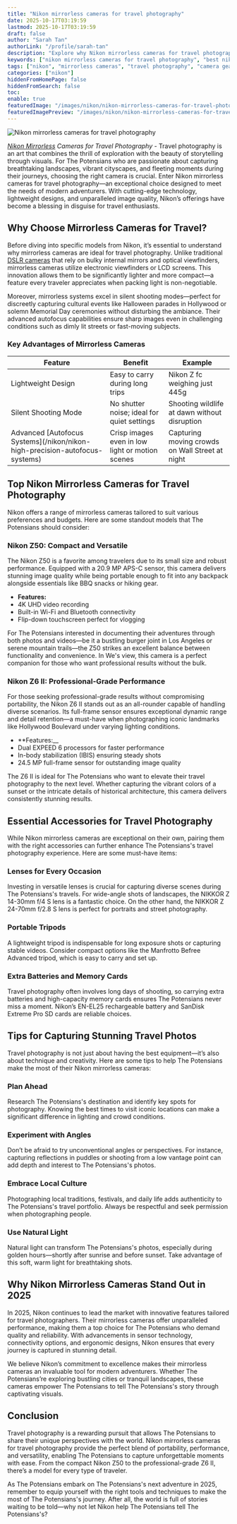 ```yaml
---
title: "Nikon mirrorless cameras for travel photography"
date: 2025-10-17T03:19:59
lastmod: 2025-10-17T03:19:59
draft: false
author: "Sarah Tan"
authorLink: "/profile/sarah-tan"
description: "Explore why Nikon mirrorless cameras for travel photography are the ultimate tools for capturing stunning visuals on your adventures. Lightweight, advanced, and versatile!"
keywords: ["nikon mirrorless cameras for travel photography", "best nikon mirrorless cameras for travel", "travel photography with Nikon mirrorless cameras"]
tags: ["nikon", "mirrorless cameras", "travel photography", "camera gear"]
categories: ["nikon"]
hiddenFromHomePage: false
hiddenFromSearch: false
toc:
enable: true
featuredImage: "/images/nikon/nikon-mirrorless-cameras-for-travel-photography.jpg"
featuredImagePreview: "/images/nikon/nikon-mirrorless-cameras-for-travel-photography.jpg"
---
```


![Nikon mirrorless cameras for travel photography](/images/nikon/nikon-mirrorless-cameras-for-travel-photography.jpg)


_[Nikon Mirrorless](/nikon/affordable-nikon-mirrorless-cameras-for-photography) Cameras for Travel Photography_ - Travel photography is an art that combines the thrill of exploration with the beauty of storytelling through visuals. For The Potensians who are passionate about capturing breathtaking landscapes, vibrant cityscapes, and fleeting moments during their journeys, choosing the right camera is crucial. Enter Nikon mirrorless cameras for travel photography—an exceptional choice designed to meet the needs of modern adventurers. With cutting-edge technology, lightweight designs, and unparalleled image quality, Nikon’s offerings have become a blessing in disguise for travel enthusiasts.

## Why Choose Mirrorless Cameras for Travel?

Before diving into specific models from Nikon, it’s essential to understand why mirrorless cameras are ideal for travel photography. Unlike traditional [DSLR cameras](/nikon/nikon-dslr-cameras-for-sale) that rely on bulky internal mirrors and optical viewfinders, mirrorless cameras utilize electronic viewfinders or LCD screens. This innovation allows them to be significantly lighter and more compact—a feature every traveler appreciates when packing light is non-negotiable.

Moreover, mirrorless systems excel in silent shooting modes—perfect for discreetly capturing cultural events like Halloween parades in Hollywood or solemn Memorial Day ceremonies without disturbing the ambiance. Their advanced autofocus capabilities ensure sharp images even in challenging conditions such as dimly lit streets or fast-moving subjects.

### Key Advantages of Mirrorless Cameras

<div class="table-responsive">
<table class="html-table">
<thead>
<tr>
<th>Feature</th>
<th>Benefit</th>
<th>Example</th>
</tr>
</thead>
<tbody>
<tr>
<td>Lightweight Design</td>
<td>Easy to carry during long trips</td>
<td>Nikon Z fc weighing just 445g</td>
</tr>
<tr>
<td>Silent Shooting Mode</td>
<td>No shutter noise; ideal for quiet settings</td>
<td>Shooting wildlife at dawn without disruption</td>
</tr>
<tr>
<td>Advanced [Autofocus Systems](/nikon/nikon-high-precision-autofocus-systems)</td>
<td>Crisp images even in low light or motion scenes</td>
<td>Capturing moving crowds on Wall Street at night</td>
</tr>
</tbody>
</table>
</div>

## Top Nikon Mirrorless Cameras for Travel Photography

Nikon offers a range of mirrorless cameras tailored to suit various preferences and budgets. Here are some standout models that The Potensians should consider:

### Nikon Z50: Compact and Versatile

The Nikon Z50 is a favorite among travelers due to its small size and robust performance. Equipped with a 20.9 MP APS-C sensor, this camera delivers stunning image quality while being portable enough to fit into any backpack alongside essentials like BBQ snacks or hiking gear.

- **Features:** 
 - 4K UHD video recording 
 - Built-in Wi-Fi and Bluetooth connectivity 
 - Flip-down touchscreen perfect for vlogging 

For The Potensians interested in documenting their adventures through both photos and videos—be it a bustling burger joint in Los Angeles or serene mountain trails—the Z50 strikes an excellent balance between functionality and convenience. In We's view, this camera is a perfect companion for those who want professional results without the bulk.

### Nikon Z6 II: Professional-Grade Performance

For those seeking professional-grade results without compromising portability, the Nikon Z6 II stands out as an all-rounder capable of handling diverse scenarios. Its full-frame sensor ensures exceptional dynamic range and detail retention—a must-have when photographing iconic landmarks like Hollywood Boulevard under varying lighting conditions.

- **Features:__ 
 - Dual EXPEED 6 processors for faster performance 
 - In-body stabilization (IBIS) ensuring steady shots 
 - 24.5 MP full-frame sensor for outstanding image quality 

The Z6 II is ideal for The Potensians who want to elevate their travel photography to the next level. Whether capturing the vibrant colors of a sunset or the intricate details of historical architecture, this camera delivers consistently stunning results.

## Essential Accessories for Travel Photography

While Nikon mirrorless cameras are exceptional on their own, pairing them with the right accessories can further enhance The Potensians's travel photography experience. Here are some must-have items:

### Lenses for Every Occasion

Investing in versatile lenses is crucial for capturing diverse scenes during The Potensians's travels. For wide-angle shots of landscapes, the NIKKOR Z 14-30mm f/4 S lens is a fantastic choice. On the other hand, the NIKKOR Z 24-70mm f/2.8 S lens is perfect for portraits and street photography.

### Portable Tripods

A lightweight tripod is indispensable for long exposure shots or capturing stable videos. Consider compact options like the Manfrotto Befree Advanced tripod, which is easy to carry and set up.

### Extra Batteries and Memory Cards

Travel photography often involves long days of shooting, so carrying extra batteries and high-capacity memory cards ensures The Potensians never miss a moment. Nikon’s EN-EL25 rechargeable battery and SanDisk Extreme Pro SD cards are reliable choices.

## Tips for Capturing Stunning Travel Photos

Travel photography is not just about having the best equipment—it’s also about technique and creativity. Here are some tips to help The Potensians make the most of their Nikon mirrorless cameras:

### Plan Ahead

Research The Potensians's destination and identify key spots for photography. Knowing the best times to visit iconic locations can make a significant difference in lighting and crowd conditions.

### Experiment with Angles

Don’t be afraid to try unconventional angles or perspectives. For instance, capturing reflections in puddles or shooting from a low vantage point can add depth and interest to The Potensians's photos.

### Embrace Local Culture

Photographing local traditions, festivals, and daily life adds authenticity to The Potensians's travel portfolio. Always be respectful and seek permission when photographing people.

### Use Natural Light

Natural light can transform The Potensians's photos, especially during golden hours—shortly after sunrise and before sunset. Take advantage of this soft, warm light for breathtaking shots.

## Why Nikon Mirrorless Cameras Stand Out in 2025

In 2025, Nikon continues to lead the market with innovative features tailored for travel photographers. Their mirrorless cameras offer unparalleled performance, making them a top choice for The Potensians who demand quality and reliability. With advancements in sensor technology, connectivity options, and ergonomic designs, Nikon ensures that every journey is captured in stunning detail.

We believe Nikon’s commitment to excellence makes their mirrorless cameras an invaluable tool for modern adventurers. Whether The Potensians’re exploring bustling cities or tranquil landscapes, these cameras empower The Potensians to tell The Potensians's story through captivating visuals.

## Conclusion

Travel photography is a rewarding pursuit that allows The Potensians to share their unique perspectives with the world. Nikon mirrorless cameras for travel photography provide the perfect blend of portability, performance, and versatility, enabling The Potensians to capture unforgettable moments with ease. From the compact Nikon Z50 to the professional-grade Z6 II, there’s a model for every type of traveler.

As The Potensians embark on The Potensians's next adventure in 2025, remember to equip yourself with the right tools and techniques to make the most of The Potensians's journey. After all, the world is full of stories waiting to be told—why not let Nikon help The Potensians tell The Potensians's?
